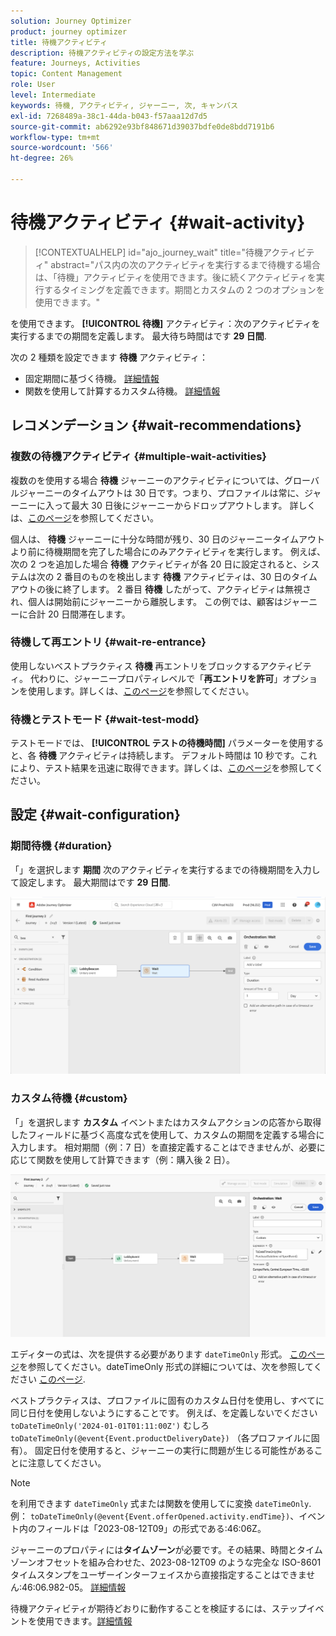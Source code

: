 ```yaml
---
solution: Journey Optimizer
product: journey optimizer
title: 待機アクティビティ
description: 待機アクティビティの設定方法を学ぶ
feature: Journeys, Activities
topic: Content Management
role: User
level: Intermediate
keywords: 待機, アクティビティ, ジャーニー, 次, キャンバス
exl-id: 7268489a-38c1-44da-b043-f57aaa12d7d5
source-git-commit: ab6292e93bf848671d39037bdfe0de8bdd7191b6
workflow-type: tm+mt
source-wordcount: '566'
ht-degree: 26%

---
```


# 待機アクティビティ {#wait-activity}

>[!CONTEXTUALHELP]
>id="ajo_journey_wait"
>title="待機アクティビティ"
>abstract="パス内の次のアクティビティを実行するまで待機する場合は、「待機」アクティビティを使用できます。後に続くアクティビティを実行するタイミングを定義できます。期間とカスタムの 2 つのオプションを使用できます。"

を使用できます。 **[!UICONTROL 待機]** アクティビティ：次のアクティビティを実行するまでの期間を定義します。  最大待ち時間はです **29 日間**.

次の 2 種類を設定できます **待機** アクティビティ：

* 固定期間に基づく待機。 [詳細情報](#duration)
* 関数を使用して計算するカスタム待機。 [詳細情報](#custom)

<!--
* [Email send time optimization](#email_send_time_optimization)
* [Fixed date](#fixed_date) 
-->

## レコメンデーション {#wait-recommendations}

### 複数の待機アクティビティ {#multiple-wait-activities}

複数のを使用する場合 **待機** ジャーニーのアクティビティについては、グローバルジャーニーのタイムアウトは 30 日です。つまり、プロファイルは常に、ジャーニーに入って最大 30 日後にジャーニーからドロップアウトします。 詳しくは、[このページ](../building-journeys/journey-gs.md#global_timeout)を参照してください。

個人は、 **待機** ジャーニーに十分な時間が残り、30 日のジャーニータイムアウトより前に待機期間を完了した場合にのみアクティビティを実行します。 例えば、次の 2 つを追加した場合 **待機** アクティビティが各 20 日に設定されると、システムは次の 2 番目のものを検出します **待機** アクティビティは、30 日のタイムアウトの後に終了します。 2 番目 **待機** したがって、アクティビティは無視され、個人は開始前にジャーニーから離脱します。 この例では、顧客はジャーニーに合計 20 日間滞在します。

### 待機して再エントリ {#wait-re-entrance}

使用しないベストプラクティス **待機** 再エントリをブロックするアクティビティ。 代わりに、ジャーニープロパティレベルで「**再エントリを許可**」オプションを使用します。詳しくは、[このページ](../building-journeys/journey-gs.md#entrance)を参照してください。

### 待機とテストモード {#wait-test-modd}

テストモードでは、 **[!UICONTROL テストの待機時間]** パラメーターを使用すると、各 **待機** アクティビティは持続します。 デフォルト時間は 10 秒です。これにより、テスト結果を迅速に取得できます。詳しくは、[このページ](../building-journeys/testing-the-journey.md)を参照してください。

## 設定 {#wait-configuration}

### 期間待機 {#duration}

「」を選択します **期間** 次のアクティビティを実行するまでの待機期間を入力して設定します。 最大期間はです **29 日間**.

![待機期間を定義](assets/journey55.png)

<!--
## Fixed date wait{#fixed_date}

Select the date for the execution of the next activity.

![](assets/journey56.png)

-->

### カスタム待機 {#custom}

「」を選択します **カスタム** イベントまたはカスタムアクションの応答から取得したフィールドに基づく高度な式を使用して、カスタムの期間を定義する場合に入力します。 相対期間（例：7 日）を直接定義することはできませんが、必要に応じて関数を使用して計算できます（例：購入後 2 日）。

![式を使用したカスタム待機の定義](assets/journey57.png)

エディターの式は、次を提供する必要があります `dateTimeOnly` 形式。 [このページ](expression/expressionadvanced.md)を参照してください。dateTimeOnly 形式の詳細については、次を参照してください [このページ](expression/data-types.md).

ベストプラクティスは、プロファイルに固有のカスタム日付を使用し、すべてに同じ日付を使用しないようにすることです。 例えば、を定義しないでください `toDateTimeOnly('2024-01-01T01:11:00Z')` むしろ `toDateTimeOnly(@event{Event.productDeliveryDate})` （各プロファイルに固有）。 固定日付を使用すると、ジャーニーの実行に問題が生じる可能性があることに注意してください。


>[!NOTE]
>
>を利用できます `dateTimeOnly` 式または関数を使用してに変換 `dateTimeOnly`. 例： `toDateTimeOnly(@event{Event.offerOpened.activity.endTime})`、イベント内のフィールドは「2023-08-12T09」の形式である:46:06Z。
>
>ジャーニーのプロパティには&#x200B;**タイムゾーン**&#x200B;が必要です。その結果、時間とタイムゾーンオフセットを組み合わせた、2023-08-12T09 のような完全な ISO-8601 タイムスタンプをユーザーインターフェイスから直接指定することはできません:46:06.982-05。 [詳細情報](../building-journeys/timezone-management.md)


待機アクティビティが期待どおりに動作することを検証するには、ステップイベントを使用できます。[詳細情報](../reports/query-examples.md#common-queries)

<!--## Email send time optimization{#email_send_time_optimization}

This type of wait uses a score calculated in Adobe Experience Platform. The score calculates the propensity to click or open an email in the future based on past behavior. Note that the algorithm calculating the score needs a certain amount of data to work. As a result, when it does not have enough data, the default wait time will apply. At publication time, you'll be notified that the default time applies.

>[!NOTE]
>
>The first event of your journey must have a namespace.
>
>This capability is only available after an **[!UICONTROL Email]** activity. You need to have Adobe Campaign Standard.

1. In the **[!UICONTROL Amount of time]** field, define the number of hours to consider to optimize email sending.
1. In the **[!UICONTROL Optimization type]** field, choose if the optimization should increase clicks or opens.
1. In the **[!UICONTROL Default time]** field, define the default time to wait if the predictive send time score is not available.

    >[!NOTE]
    >
    >Note that the send time score can be unavailable because there is not enough data to perform the calculation. In this case, you will be informed, at publication time, that the default time applies.

![](assets/journey57bis.png)-->
